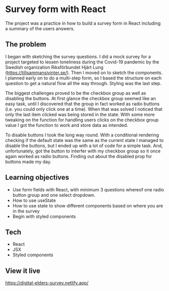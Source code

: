# Survey form with React

The project was a practice in how to build a survey form in React including a summary of the users answers. 
## The problem

I began with sketching the survey questions. I did a mock survey for a project targeted to lessen loneliness during the Covid-19 pandemic by the Swedish organization Riksförbundet Hjärt Lung (https://tillsammansivinter.se/). Then I moved on to sketch the components. I planned early on to do a multi-step form, so I based the structure on each question to get a natural flow all the way through. Styling was the last step.

The biggest challenges proved to be the checkbox group as well as disabling the buttons. At first glance the checkbox group seemed like an easy task, until I discovered that the group in fact worked as radio buttons (i.e. you could only click one at a time). When that was solved I noticed that only the last item clicked was being stored in the state. With some more tweaking on the function for handling users clicks on the checkbox group value I got the function to work and store data as intended.

To disable buttons I took the long way round. With a conditional rendering checking if the default state was the same as the current state I managed to disable the buttons, but I ended up with a lot of code for a simple task. And, unfortunately, got the button to interfer with my checkbox group so it once again worked as radio buttons. Finding out about the disabled prop for buttons made my day.

## Learning objectives

- Use form fields with React, with minimum 3 questions whereof one radio button group and one select dropdown. 
- How to use useState 
- How to use state to show different components based on where you are in the survey
- Begin with styled components


## Tech

- React
- JSX
- Styled components


## View it live

https://digital-elders-survey.netlify.app/